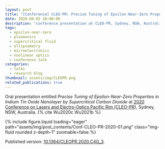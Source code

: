 ```yaml
---
layout: post
title: "[Conference] CLEO-PR: Precise Tuning of Epsilon-Near-Zero Properties in Indium Tin Oxide Nanolayer by Supercritical Carbon Dioxide"
date: 2020-08-02 10:00:00
description: "conference presentation at CLEO-PR, Sydney, NSW, Australia"
tags:
  - epsilon-near-zero
  - plasmonics
  - supercritical fluid
  - ellipsometry
  - microelectronics
  - nonlinear optics
  - conference talk
categories:
  - talks
  - research blog
thumbnail: assets/img/CLEOPR.png
related_publications: true
---
```


Oral presentation entitled _Precise Tuning of Epsilon-Near-Zero Properties in Indium Tin Oxide Nanolayer by Supercritical Carbon Dioxide_ at [2020 Conference on Lasers and Electro-Optics Pacific Rim (CLEO-PR)](https://ieeexplore.ieee.org/xpl/conhome/9255848/proceeding), Sydney, NSW, Australia. {% cite Wu2020c Wu2021b %}

<div class="row mt-3">
    <div class="col-sm mt-3 mt-md-0">
        {% include figure.liquid loading="eager" path="assets/img/post_contents/Conf-CLEO-PR-2020-01.png" class="img-fluid rounded z-depth-1" zoomable=false %}
    </div>
</div>

Published version: [10.1364/CLEOPR.2020.C4G_3](https://doi.org/10.1364/CLEOPR.2020.C4G_3).
